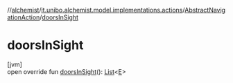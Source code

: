 //[alchemist](../../../index.md)/[it.unibo.alchemist.model.implementations.actions](../index.md)/[AbstractNavigationAction](index.md)/[doorsInSight](doors-in-sight.md)

# doorsInSight

[jvm]\
open override fun [doorsInSight](doors-in-sight.md)(): [List](https://kotlinlang.org/api/latest/jvm/stdlib/kotlin.collections/-list/index.html)<[E](index.md)>
